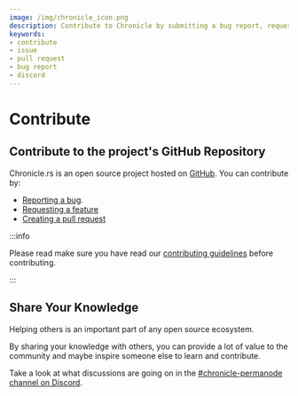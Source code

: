 ```yaml
---
image: /img/chronicle_icon.png
description: Contribute to Chronicle by submitting a bug report, requesting a feature, creating a pull request or sharing your knowledge.
keywords:
- contribute
- issue
- pull request
- bug report
- discord
--- 
```


# Contribute

## Contribute to the project's GitHub Repository

Chronicle.rs is an open source project hosted on [GitHub](https://github.com/iotaledger/chronicle.rs).
You can contribute by:

* [Reporting a bug](https://github.com/iotaledger/chronicle.rs/issues/new?assignees=&labels=bug&template=bug_report.md&title=).
* [Requesting a feature](https://github.com/iotaledger/chronicle.rs/issues/new?assignees=&labels=enhancement&template=enhancement.md&title=)
* [Creating a pull request](https://github.com/iotaledger/chronicle.rs/pulls)

:::info

Please read make sure you have read our [contributing guidelines](https://github.com/iotaledger/documentation/blob/develop/.github/CONTRIBUTING.md) before contributing.

:::

## Share Your Knowledge

Helping others is an important part of any open source ecosystem.

By sharing your knowledge with others, you can provide a lot of value to the community and maybe inspire someone else to learn and contribute.

Take a look at what discussions are going on in the [#chronicle-permanode channel on Discord](https://discord.com/channels/397872799483428865/930472536372805652).